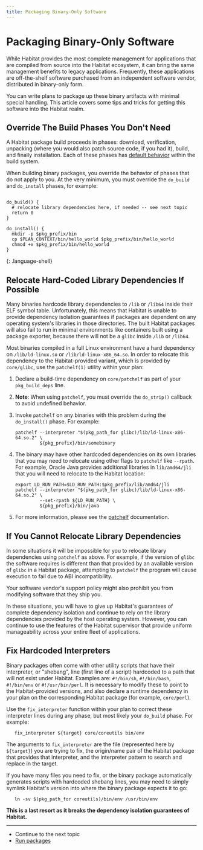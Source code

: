 ```yaml
---
title: Packaging Binary-Only Software
---
```


# Packaging Binary-Only Software

While Habitat provides the most complete management for applications that are compiled from source into the Habitat ecosystem, it can bring the same management benefits to legacy applications. Frequently, these applications are off-the-shelf software purchased from an independent software vendor, distributed in binary-only form.

You can write plans to package up these binary artifacts with minimal special handling. This article covers some tips and tricks for getting this software into the Habitat realm.

## Override The Build Phases You Don't Need

A Habitat package build proceeds in phases: download, verification, unpacking (where you would also patch source code, if you had it), build, and finally installation. Each of these phases has [default behavior](/docs/reference/plan-syntax/#callbacks) within the build system.

When building binary packages, you override the behavior of phases that do not apply to you. At the very minimum, you must override the `do_build` and `do_install` phases, for example:

~~~

do_build() {
  # relocate library dependencies here, if needed -- see next topic
  return 0
}

do_install() {
  mkdir -p $pkg_prefix/bin
  cp $PLAN_CONTEXT/bin/hello_world $pkg_prefix/bin/hello_world
  chmod +x $pkg_prefix/bin/hello_world
}
~~~
{: .language-shell}

## Relocate Hard-Coded Library Dependencies If Possible

Many binaries hardcode library dependencies to `/lib` or `/lib64` inside their ELF symbol table. Unfortunately, this means that Habitat is unable to provide dependency isolation guarantees if packages are dependent on any operating system's libraries in those directories. The built Habitat packages will also fail to run in minimal environments like containers built using a package exporter, because there will not be a `glibc` inside `/lib` or `/lib64`.

Most binaries compiled in a full Linux environment have a hard dependency on `/lib/ld-linux.so` or `/lib/ld-linux-x86_64.so`. In order to relocate this dependency to the Habitat-provided variant, which is provided by `core/glibc`, use the `patchelf(1)` utility within your plan:

1. Declare a build-time dependency on `core/patchelf` as part of your `pkg_build_deps` line.

1. **Note**: When using `patchelf`, you must override the `do_strip()` callback to avoid undefined behavior.

1. Invoke `patchelf` on any binaries with this problem during the `do_install()` phase. For example:

       patchelf --interpreter "$(pkg_path_for glibc)/lib/ld-linux-x86-64.so.2" \
                ${pkg_prefix}/bin/somebinary

1. The binary may have other hardcoded dependencies on its own libraries that you may need to relocate using other flags to `patchelf` like `--rpath`. For example, Oracle Java provides additional libraries in `lib/amd64/jli` that you will need to relocate to the Habitat location:

       export LD_RUN_PATH=$LD_RUN_PATH:$pkg_prefix/lib/amd64/jli
       patchelf --interpreter "$(pkg_path_for glibc)/lib/ld-linux-x86-64.so.2" \
                --set-rpath ${LD_RUN_PATH} \
                ${pkg_prefix}/bin/java

1. For more information, please see the [patchelf](https://nixos.org/patchelf.html) documentation.

## If You Cannot Relocate Library Dependencies

In some situations it will be impossible for you to relocate library dependencies using `patchelf` as above. For example, if the version of `glibc` the software requires is different than that provided by an available version of `glibc` in a Habitat package, attempting to `patchelf` the program will cause execution to fail due to ABI incompatibility.

Your software vendor's support policy might also prohibit you from modifying software that they ship you.

In these situations, you will have to give up Habitat's guarantees of complete dependency isolation and continue to rely on the library dependencies provided by the host operating system. However, you can continue to use the features of the Habitat supervisor that provide uniform manageability across your entire fleet of applications.

## Fix Hardcoded Interpreters

Binary packages often come with other utility scripts that have their interpreter, or "shebang", line (first line of a script) hardcoded to a path that will not exist under Habitat. Examples are: `#!/bin/sh`, `#!/bin/bash`, `#!/bin/env` or `#!/usr/bin/perl`. It is necessary to modify these to point to the Habitat-provided versions, and also declare a runtime dependency in your plan on the corresponding Habitat package (for example, `core/perl`).

Use the `fix_interpreter` function within your plan to correct these interpreter lines during any phase, but most likely your `do_build` phase. For example:

       fix_interpreter ${target} core/coreutils bin/env

The arguments to `fix_interpreter` are the file (represented here by `${target}`) you are trying to fix, the origin/name pair of the Habitat package that provides that interpreter, and the interpreter pattern to search and replace in the target.

If you have many files you need to fix, or the binary package automatically generates scripts with hardcoded shebang lines, you may need to simply symlink Habitat's version into where the binary package expects it to go:

       ln -sv $(pkg_path_for coreutils)/bin/env /usr/bin/env

**This is a last resort as it breaks the dependency isolation guarantees of Habitat.**

<hr>
<ul class="main-content--link-nav">
  <li>Continue to the next topic</li>
  <li><a href="/docs/run-packages-overview">Run packages</a></li>
</ul>
